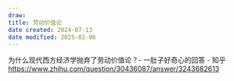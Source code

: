 ```yaml
---
draw:
title: 劳动价值论
date created: 2024-07-13
date modified: 2025-02-06
---
```


为什么现代西方经济学抛弃了劳动价值论？- 一肚子好奇心的回答 - 知乎  
https://www.zhihu.com/question/30436087/answer/3243682613
